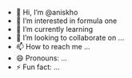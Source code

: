 - 👋 Hi, I’m @aniskho
- 👀 I’m interested in formula one
- 🌱 I’m currently learning 
- 💞️ I’m looking to collaborate on ...
- 📫 How to reach me ...
- 😄 Pronouns: ...
- ⚡ Fun fact: ...

<!---
aniskho/aniskho is a ✨ special ✨ repository because its `README.md` (this file) appears on your GitHub profile.
You can click the Preview link to take a look at your changes.
--->
